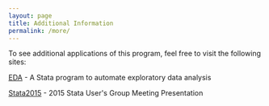 ```yaml
---
layout: page
title: Additional Information
permalink: /more/
---
```


To see additional applications of this program, feel free to visit the following sites:

[EDA](https://github.com/wbuchanan/eda) - A Stata program to automate exploratory data analysis

[Stata2015](http://www.stata.com/meeting/columbus15/abstracts/materials/columbus15_buchanan.pdf) - 2015 Stata User's Group Meeting Presentation


